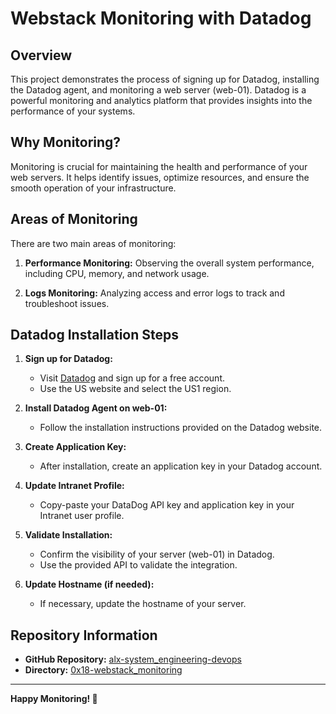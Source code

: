 # Webstack Monitoring with Datadog

## Overview

This project demonstrates the process of signing up for Datadog, installing the Datadog agent, and monitoring a web server (web-01). Datadog is a powerful monitoring and analytics platform that provides insights into the performance of your systems.

## Why Monitoring?

Monitoring is crucial for maintaining the health and performance of your web servers. It helps identify issues, optimize resources, and ensure the smooth operation of your infrastructure.

## Areas of Monitoring

There are two main areas of monitoring:

1. **Performance Monitoring:** Observing the overall system performance, including CPU, memory, and network usage.

2. **Logs Monitoring:** Analyzing access and error logs to track and troubleshoot issues.

## Datadog Installation Steps

1. **Sign up for Datadog:**
   - Visit [Datadog](https://app.datadoghq.com) and sign up for a free account.
   - Use the US website and select the US1 region.

2. **Install Datadog Agent on web-01:**
   - Follow the installation instructions provided on the Datadog website.

3. **Create Application Key:**
   - After installation, create an application key in your Datadog account.

4. **Update Intranet Profile:**
   - Copy-paste your DataDog API key and application key in your Intranet user profile.

5. **Validate Installation:**
   - Confirm the visibility of your server (web-01) in Datadog.
   - Use the provided API to validate the integration.

6. **Update Hostname (if needed):**
   - If necessary, update the hostname of your server.

## Repository Information

- **GitHub Repository:** [alx-system_engineering-devops](https://github.com/your-username/alx-system_engineering-devops)
- **Directory:** [0x18-webstack_monitoring](https://github.com/your-username/alx-system_engineering-devops/tree/main/0x18-webstack_monitoring)

---

**Happy Monitoring! 🚀**

